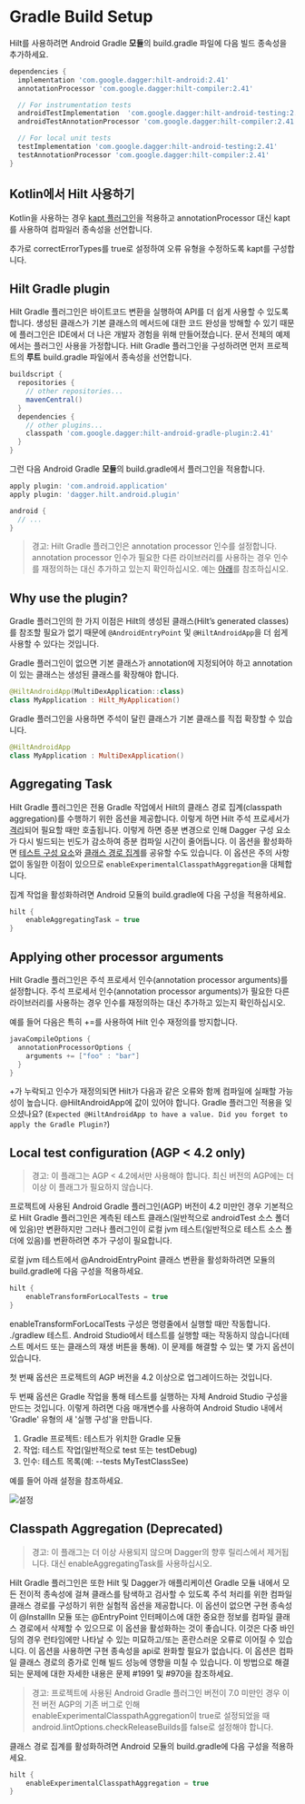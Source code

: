 # Gradle Build Setup

Hilt를 사용하려면 Android Gradle **모듈**의 build.gradle 파일에 다음 빌드 종속성을 추가하세요.

```groovy
dependencies {
  implementation 'com.google.dagger:hilt-android:2.41'
  annotationProcessor 'com.google.dagger:hilt-compiler:2.41'

  // For instrumentation tests
  androidTestImplementation  'com.google.dagger:hilt-android-testing:2.41'
  androidTestAnnotationProcessor 'com.google.dagger:hilt-compiler:2.41'

  // For local unit tests
  testImplementation 'com.google.dagger:hilt-android-testing:2.41'
  testAnnotationProcessor 'com.google.dagger:hilt-compiler:2.41'
}
```

## Kotlin에서 Hilt 사용하기

Kotlin을 사용하는 경우 [kapt 플러그인](https://kotlinlang.org/docs/reference/kapt.html)을 적용하고 annotationProcessor 대신 kapt를 사용하여 컴파일러 종속성을 선언합니다.

추가로 correctErrorTypes를 true로 설정하여 오류 유형을 수정하도록 kapt를 구성합니다.

## Hilt Gradle plugin

Hilt Gradle 플러그인은 바이트코드 변환을 실행하여 API를 더 쉽게 사용할 수 있도록 합니다. 생성된 클래스가 기본 클래스의 메서드에 대한 코드 완성을 방해할 수 있기 때문에 플러그인은 IDE에서 더 나은 개발자 경험을 위해 만들어졌습니다. 문서 전체의 예제에서는 플러그인 사용을 가정합니다. Hilt Gradle 플러그인을 구성하려면 먼저 프로젝트의 **루트** build.gradle 파일에서 종속성을 선언합니다.

```groovy
buildscript {
  repositories {
    // other repositories...
    mavenCentral()
  }
  dependencies {
    // other plugins...
    classpath 'com.google.dagger:hilt-android-gradle-plugin:2.41'
  }
}

```

그런 다음 Android Gradle **모듈**의 build.gradle에서 플러그인을 적용합니다.

```groovy
apply plugin: 'com.android.application'
apply plugin: 'dagger.hilt.android.plugin'

android {
  // ...
}
```

> 경고: Hilt Gradle 플러그인은 annotation processor 인수를 설정합니다. annotation processor 인수가 필요한 다른 라이브러리를 사용하는 경우 인수를 재정의하는 대신 추가하고 있는지 확인하십시오. 예는 [아래](https://dagger.dev/hilt/gradle-setup#applying-other-processor-arguments)를 참조하십시오.

## Why use the plugin?

Gradle 플러그인의 한 가지 이점은 Hilt의 생성된 클래스(Hilt’s generated classes)를 참조할 필요가 없기 때문에 `@AndroidEntryPoint` 및 `@HiltAndroidApp`을 더 쉽게 사용할 수 있다는 것입니다.

Gradle 플러그인이 없으면 기본 클래스가 annotation에 지정되어야 하고 annotation이 있는 클래스는 생성된 클래스를 확장해야 합니다.

```kotlin
@HiltAndroidApp(MultiDexApplication::class)
class MyApplication : Hilt_MyApplication()
```

Gradle 플러그인을 사용하면 주석이 달린 클래스가 기본 클래스를 직접 확장할 수 있습니다.

```kotlin
@HiltAndroidApp
class MyApplication : MultiDexApplication()
```

## Aggregating Task

Hilt Gradle 플러그인은 전용 Gradle 작업에서 Hilt의 클래스 경로 집계(classpath aggregation)를 수행하기 위한 옵션을 제공합니다. 이렇게 하면 Hilt 주석 프로세서가 [격리](https://docs.gradle.org/current/userguide/java_plugin.html#isolating_annotation_processors)되어 필요할 때만 호출됩니다. 이렇게 하면 증분 변경으로 인해 Dagger 구성 요소가 다시 빌드되는 빈도가 감소하여 증분 컴파일 시간이 줄어듭니다. 이 옵션을 활성화하면 [테스트 구성 요소](https://dagger.dev/hilt/flags.html#sharing-test-components)와 [클래스 경로 집계](https://dagger.dev/hilt/gradle-setup#classpath-aggregation)를 공유할 수도 있습니다. 이 옵션은 주의 사항 없이 동일한 이점이 있으므로 `enableExperimentalClasspathAggregation`을 대체합니다.

집계 작업을 활성화하려면 Android 모듈의 build.gradle에 다음 구성을 적용하세요.

```groovy
hilt {
    enableAggregatingTask = true
}
```

## Applying other processor arguments

Hilt Gradle 플러그인은 주석 프로세서 인수(annotation processor arguments)를 설정합니다. 주석 프로세서 인수(annotation processor arguments)가 필요한 다른 라이브러리를 사용하는 경우 인수를 재정의하는 대신 추가하고 있는지 확인하십시오.

예를 들어 다음은 특히 +=를 사용하여 Hilt 인수 재정의를 방지합니다.

```groovy
javaCompileOptions {
  annotationProcessorOptions {
    arguments += ["foo" : "bar"]
  }
}
```

+가 누락되고 인수가 재정의되면 Hilt가 다음과 같은 오류와 함께 컴파일에 실패할 가능성이 높습니다. @HiltAndroidApp에 값이 있어야 합니다. Gradle 플러그인 적용을 잊으셨나요? (`Expected @HiltAndroidApp to have a value. Did you forget to apply the Gradle Plugin?`)

## Local test configuration (AGP < 4.2 only)

> 경고: 이 플래그는 AGP < 4.2에서만 사용해야 합니다. 최신 버전의 AGP에는 더 이상 이 플래그가 필요하지 않습니다.

프로젝트에 사용된 Android Gradle 플러그인(AGP) 버전이 4.2 미만인 경우 기본적으로 Hilt Gradle 플러그인은 계측된 테스트 클래스(일반적으로 androidTest 소스 폴더에 있음)만 변환하지만 그러나 플러그인이 로컬 jvm 테스트(일반적으로 테스트 소스 폴더에 있음)를 변환하려면 추가 구성이 필요합니다.

로컬 jvm 테스트에서 @AndroidEntryPoint 클래스 변환을 활성화하려면 모듈의 build.gradle에 다음 구성을 적용하세요.

```groovy
hilt {
    enableTransformForLocalTests = true
}
```

enableTransformForLocalTests 구성은 명령줄에서 실행할 때만 작동합니다. ./gradlew 테스트. Android Studio에서 테스트를 실행할 때는 작동하지 않습니다(테스트 메서드 또는 클래스의 재생 버튼을 통해). 이 문제를 해결할 수 있는 몇 가지 옵션이 있습니다.

첫 번째 옵션은 프로젝트의 AGP 버전을 4.2 이상으로 업그레이드하는 것입니다.

두 번째 옵션은 Gradle 작업을 통해 테스트를 실행하는 자체 Android Studio 구성을 만드는 것입니다. 이렇게 하려면 다음 매개변수를 사용하여 Android Studio 내에서 'Gradle' 유형의 새 '실행 구성'을 만듭니다.

1. Gradle 프로젝트: 테스트가 위치한 Gradle 모듈
2. 작업: 테스트 작업(일반적으로 test 또는 testDebug)
3. 인수: 테스트 목록(예: --tests MyTestClassSee)

예를 들어 아래 설정을 참조하세요.

![설정](https://dagger.dev/hilt/robolectric-test-configuration.jpg)

## Classpath Aggregation (Deprecated)

> 경고: 이 플래그는 더 이상 사용되지 않으며 Dagger의 향후 릴리스에서 제거됩니다. 대신 enableAggregatingTask를 사용하십시오.

Hilt Gradle 플러그인은 또한 Hilt 및 Dagger가 애플리케이션 Gradle 모듈 내에서 모든 전이적 종속성에 걸쳐 클래스를 탐색하고 검사할 수 있도록 주석 처리를 위한 컴파일 클래스 경로를 구성하기 위한 실험적 옵션을 제공합니다. 이 옵션이 없으면 구현 종속성이 @InstallIn 모듈 또는 @EntryPoint 인터페이스에 대한 중요한 정보를 컴파일 클래스 경로에서 삭제할 수 있으므로 이 옵션을 활성화하는 것이 좋습니다. 이것은 다중 바인딩의 경우 런타임에만 나타날 수 있는 미묘하고/또는 혼란스러운 오류로 이어질 수 있습니다. 이 옵션을 사용하면 구현 종속성을 api로 완화할 필요가 없습니다. 이 옵션은 컴파일 클래스 경로의 증가로 인해 빌드 성능에 영향을 미칠 수 있습니다. 이 방법으로 해결되는 문제에 대한 자세한 내용은 문제 #1991 및 #970을 참조하세요.

> 경고: 프로젝트에 사용된 Android Gradle 플러그인 버전이 7.0 미만인 경우 이전 버전 AGP의 기존 버그로 인해 enableExperimentalClasspathAggregation이 true로 설정되었을 때 android.lintOptions.checkReleaseBuilds를 false로 설정해야 합니다.

클래스 경로 집계를 활성화하려면 Android 모듈의 build.gradle에 다음 구성을 적용하세요.

```groovy
hilt {
    enableExperimentalClasspathAggregation = true
}
```